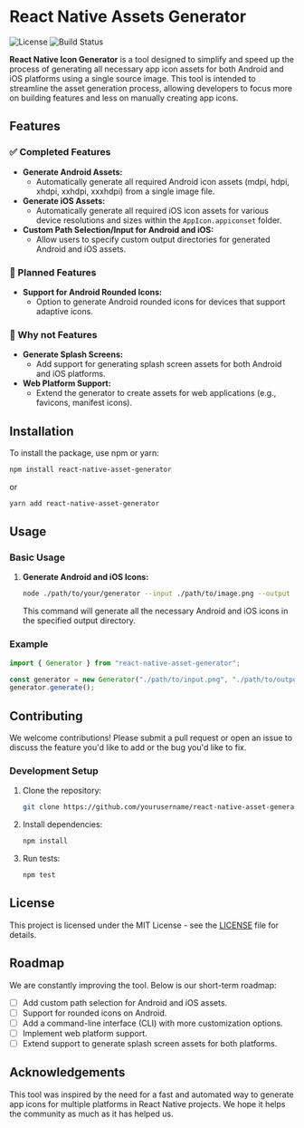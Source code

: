 # React Native Assets Generator

![License](https://img.shields.io/badge/license-MIT-blue.svg)
![Build Status](https://img.shields.io/badge/build-passing-brightgreen.svg)

**React Native Icon Generator** is a tool designed to simplify and speed up the process of generating all necessary app icon assets for both Android and iOS platforms using a single source image. This tool is intended to streamline the asset generation process, allowing developers to focus more on building features and less on manually creating app icons.

## Features

### ✅ Completed Features

- **Generate Android Assets:**
  - Automatically generate all required Android icon assets (mdpi, hdpi, xhdpi, xxhdpi, xxxhdpi) from a single image file.
- **Generate iOS Assets:**
  - Automatically generate all required iOS icon assets for various device resolutions and sizes within the `AppIcon.appiconset` folder.
- **Custom Path Selection/Input for Android and iOS:**
  - Allow users to specify custom output directories for generated Android and iOS assets.

### 🚧 Planned Features

- **Support for Android Rounded Icons:**
  - Option to generate Android rounded icons for devices that support adaptive icons.

### 🤔 Why not Features

- **Generate Splash Screens:**
  - Add support for generating splash screen assets for both Android and iOS platforms.
- **Web Platform Support:**
  - Extend the generator to create assets for web applications (e.g., favicons, manifest icons).

## Installation

To install the package, use npm or yarn:

```bash
npm install react-native-asset-generator
```

or

```bash
yarn add react-native-asset-generator
```

## Usage

### Basic Usage

1. **Generate Android and iOS Icons:**

   ```bash
   node ./path/to/your/generator --input ./path/to/image.png --output ./output/directory
   ```

   This command will generate all the necessary Android and iOS icons in the specified output directory.

### Example

```typescript
import { Generator } from "react-native-asset-generator";

const generator = new Generator("./path/to/input.png", "./path/to/output");
generator.generate();
```

## Contributing

We welcome contributions! Please submit a pull request or open an issue to discuss the feature you'd like to add or the bug you'd like to fix.

### Development Setup

1. Clone the repository:
   ```bash
   git clone https://github.com/yourusername/react-native-asset-generator.git
   ```
2. Install dependencies:
   ```bash
   npm install
   ```
3. Run tests:
   ```bash
   npm test
   ```

## License

This project is licensed under the MIT License - see the [LICENSE](LICENSE) file for details.

## Roadmap

We are constantly improving the tool. Below is our short-term roadmap:

- [ ] Add custom path selection for Android and iOS assets.
- [ ] Support for rounded icons on Android.
- [ ] Add a command-line interface (CLI) with more customization options.
- [ ] Implement web platform support.
- [ ] Extend support to generate splash screen assets for both platforms.

## Acknowledgements

This tool was inspired by the need for a fast and automated way to generate app icons for multiple platforms in React Native projects. We hope it helps the community as much as it has helped us.
